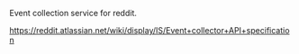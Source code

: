 Event collection service for reddit.

https://reddit.atlassian.net/wiki/display/IS/Event+collector+API+specification
